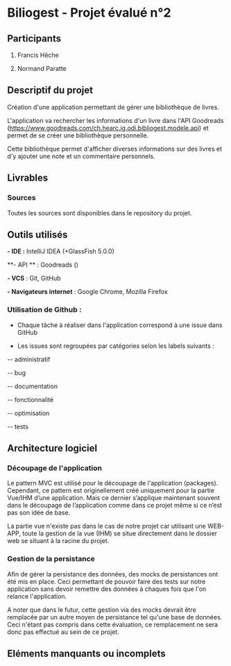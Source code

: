 # Biliogest - Projet évalué n°2

## Participants

1. Francis Hêche

2. Normand Paratte

## Descriptif du projet

Création d'une application permettant de gérer une bibliothèque de livres.

L'application va rechercher les informations d'un livre dans l'API Goodreads (https://www.goodreads.com/ch.hearc.ig.odi.bibliogest.modele.api) et permet de se créer une bibliothèque personnelle.

Cette bibliothèque permet d'afficher diverses informations sur des livres et d'y ajouter une note et un commentaire personnels.


## Livrables

### Sources

Toutes les sources sont disponibles dans le repository du projet.



## Outils utilisés

**- IDE :** IntelliJ IDEA (+GlassFish 5.0.0)

**- API ** : Goodreads ()

**- VCS** : Git, GitHub

**- Navigateurs internet** : Google Chrome, Mozilla Firefox

### Utilisation de Github :

- Chaque tâche à réaliser dans l'application correspond à une issue dans GitHub

- Les issues sont regroupées par catégories selon les labels suivants :

-- administratif

-- bug

-- documentation

-- fonctionnalité

-- optimisation

-- tests

## Architecture logiciel
### Découpage de l'application
Le pattern MVC est utilisé pour le découpage de l'application (packages).
Cependant, ce pattern est originellement créé uniquement pour la partie Vue/IHM d’une application. Mais ce dernier s’applique maintenant souvent dans le découpage de l’application comme dans ce projet même si ce n’est pas son idée de base.

La partie vue n'existe pas dans le cas de notre projet car utilisant une WEB-APP, toute la gestion de la vue (IHM) se situe directement dans le dossier web se situant à la racine du projet.

### Gestion de la persistance
Afin de gérer la persistance des données, des mocks de persistances ont été mis en place. Ceci permettant de pouvoir faire des tests sur notre application sans devoir remettre des données à chaques fois que l'on relance l'application.

A noter que dans le futur, cette gestion via des mocks devrait être remplacée par un autre moyen de persistance tel qu'une base de données.
Ceci n'étant pas compris dans cette évaluation, ce remplacement ne sera donc pas effectué au sein de ce projet.

## Eléments manquants ou incomplets
